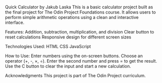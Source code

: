 Quick Calculator by Jakub Laska
This is a basic calculator project built as the final project for The Odin Project Foundations course. It allows users to perform simple arithmetic operations using a clean and interactive interface.

Features:
Addition, subtraction, multiplication, and division
Clear button to reset calculations
Responsive design for different screen sizes

Technologies Used:
HTML
CSS
JavaScript

How to Use:
Enter numbers using the on-screen buttons.
Choose an operator (+, -, ×, ÷).
Enter the second number and press = to get the result.
Use the C button to clear the input and start a new calculation.


Acknowledgments
This project is part of The Odin Project curriculum.

<!-- 
_______/\\\\\\\_______/\\\_____________        
 ______\/////\\\______\/\\\_____________       
  __________\/\\\______\/\\\_____________      
   __________\/\\\______\/\\\_____________     
    __________\/\\\______\/\\\_____________    
     __________\/\\\______\/\\\_____________   
      ___/\\\___\/\\\______\/\\\_____________  
       __\//\\\\\\\\\_______\/\\\\\\\\\\\\\___ 
        ___\/////////________\/////////////____ 
-->

<!-- 
     body background texture
     title and icons
     add tutorial screen help screen
     clean up the code
     test on different devices
     fix zero maybe
     fix too big of a result overflow problem
     done

-->